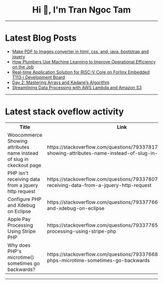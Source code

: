<h1 align="center">Hi 👋, I'm Tran Ngoc Tam</h1>

---

# Latest Blog Posts 
<!-- BLOG-POST-LIST:START -->
- [Make PDF to Images converter in html, css, and, java, bootstrap and jquery](https://dev.to/hanzla-baig/make-pdf-to-images-converter-in-html-csd-and-java-bootstrap-and-jquery-101f)
- [How Plumbers Use Machine Learning to Improve Operational Efficiency on the Job](https://dev.to/luke_leech_e6bebf0dcc50d6/how-plumbers-use-machine-learning-to-improve-operational-efficiency-on-the-job-2bdg)
- [Real-time Application Solution for RISC-V Core on Forlinx Embedded T113-i Development Board](https://dev.to/forlinx_jason/real-time-application-solution-for-risc-v-core-on-forlinx-embedded-t113-i-development-board-3341)
- [Day 2: Mastering Arrays and Kadane’s Algorithm](https://dev.to/rohit96nair/day-2-mastering-arrays-and-kadanes-algorithm-2603)
- [Streamlining Data Processing with AWS Lambda and Amazon S3](https://dev.to/tanvir4hmed/streamlining-data-processing-with-aws-lambda-and-amazon-s3-21ja)
<!-- BLOG-POST-LIST:END -->

---

# Latest stack oveflow activity
<table>
  <tr><th>Title</th><th>Link</th></tr>
  <!-- STACKOVERFLOW:START --><tr><td>Woocommerce Showing attributes name instead of slug in ckeckout page</td><td>https://stackoverflow.com/questions/79337817/woocommerce-showing-attributes-name-instead-of-slug-in-ckeckout-page</td></tr><tr><td>PHP isn&#39;t receiving data from a jquery http request</td><td>https://stackoverflow.com/questions/79337807/php-isnt-receiving-data-from-a-jquery-http-request</td></tr><tr><td>Configure PHP and Xdebug on Eclipse</td><td>https://stackoverflow.com/questions/79337766/configure-php-and-xdebug-on-eclipse</td></tr><tr><td>Apple Pay Processing Using Stripe PHP</td><td>https://stackoverflow.com/questions/79337765/apple-pay-processing-using-stripe-php</td></tr><tr><td>Why does PHP&#39;s microtime&lpar;&rpar; sometimes go backwards?</td><td>https://stackoverflow.com/questions/79337668/why-does-phps-microtime-sometimes-go-backwards</td></tr><!-- STACKOVERFLOW:END -->
</table>

---


